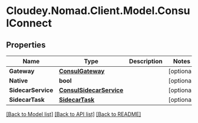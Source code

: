 # Cloudey.Nomad.Client.Model.ConsulConnect

## Properties

Name | Type | Description | Notes
------------ | ------------- | ------------- | -------------
**Gateway** | [**ConsulGateway**](ConsulGateway.md) |  | [optional] 
**Native** | **bool** |  | [optional] 
**SidecarService** | [**ConsulSidecarService**](ConsulSidecarService.md) |  | [optional] 
**SidecarTask** | [**SidecarTask**](SidecarTask.md) |  | [optional] 

[[Back to Model list]](../README.md#documentation-for-models) [[Back to API list]](../README.md#documentation-for-api-endpoints) [[Back to README]](../README.md)


